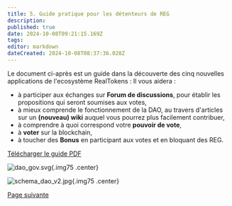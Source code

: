 ```yaml
---
title: 5. Guide pratique pour les détenteurs de REG
description: 
published: true
date: 2024-10-08T09:21:15.169Z
tags: 
editor: markdown
dateCreated: 2024-10-08T08:37:36.028Z
---
```


Le document ci-après est un guide dans la découverte des cinq nouvelles applications de l'ecosystème RealTokens : 
Il vous aidera :
- à participer aux échanges sur **Forum de discussions**, pour établir les propositions qui seront soumises aux votes, 
- à mieux comprende le fonctionnement de la DAO, au travers d'articles sur un **(nouveau) wiki** auquel vous pourrez plus facilement contribuer,
- à comprendre à quoi correspond votre **pouvoir de vote**,
- à **voter** sur la blockchain,
- à toucher des **Bonus** en participant aux votes et en bloquant des REG.

[Télécharger le guide PDF](/fr/fr/documents/tuto_gouvernance_dao_v2.pdf)

![dao_gov.svg](/fr/fr/assets/img/dao_gov.svg){.img75 .center}

![schema_dao_v2.jpg](/fr/fr/assets/img/schema_dao_v2.jpg){.img75 .center}

[Page suivante](/fr/DAO/Perspectives)
